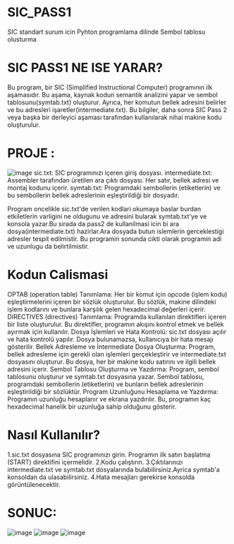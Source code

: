# SIC_PASS1
 SIC standart surum icin Pyhton programlama dilinde Sembol tablosu olusturma

# SIC PASS1 NE ISE YARAR?
Bu program, bir SIC (Simplified Instructional Computer) programının ilk aşamasıdır. Bu aşama, kaynak kodun semantik analizini yapar ve sembol tablosunu(symtab.txt) oluşturur. Ayrıca, her komutun bellek adresini belirler ve bu adresleri işaretler(intermediate.txt). Bu bilgiler, daha sonra SIC Pass 2 veya başka bir derleyici aşaması tarafından kullanılarak nihai makine kodu oluşturulur. 

# PROJE :
![image](https://github.com/sudebeyza/SIC_PASS1/assets/115953068/8eecd881-ee3a-4445-a4b1-c808e5fdf779)
sic.txt: SIC programınızı içeren giriş dosyası.
intermediate.txt: Assembler tarafından üretilen ara çıktı dosyası. Her satır, bellek adresi ve montaj kodunu içerir.
symtab.txt: Programdaki sembollerin (etiketlerin) ve bu sembollerin bellek adreslerinin eşleştirildiği bir dosyadır.

Program oncelikle sic.txt'de verilen kodlari okumaya baslar burdan etkiletlerin varligini ne oldugunu ve adresini bularak symtab.txt'ye ve konsola yazar.Bu sirada da pass2 de kullanilmasi icin bi ara dosya(intermediate.txt) hazirlar.Ara dosyada butun islemlerin gerceklestigi adresler tespit edilmistir. Bu programin sonunda cikti olarak programin adi ve uzunlugu da belirtilmistir.
# Kodun Calismasi
OPTAB (operation table) Tanımlama: Her bir komut için opcode (işlem kodu) eşleştirmelerini içeren bir sözlük oluşturulur. Bu sözlük, makine dilindeki işlem kodlarını ve bunlara karşılık gelen hexadecimal değerleri içerir.
DIRECTIVES (directives) Tanımlama: Programda kullanılan direktifleri içeren bir liste oluşturulur. Bu direktifler, programın akışını kontrol etmek ve bellek ayırmak için kullanılır.
Dosya İşlemleri ve Hata Kontrolü: sic.txt dosyası açılır ve hata kontrolü yapılır. Dosya bulunamazsa, kullanıcıya bir hata mesajı gösterilir.
Bellek Adresleme ve İntermediate Dosya Oluşturma: Program, bellek adresleme için gerekli olan işlemleri gerçekleştirir ve intermediate.txt dosyasını oluşturur. Bu dosya, her bir makine kodu satırını ve ilgili bellek adresini içerir.
Sembol Tablosu Oluşturma ve Yazdırma: Program, sembol tablosunu oluşturur ve symtab.txt dosyasına yazar. Sembol tablosu, programdaki sembollerin (etiketlerin) ve bunların bellek adreslerinin eşleştirildiği bir sözlüktür.
Program Uzunluğunu Hesaplama ve Yazdırma: Programın uzunluğu hesaplanır ve ekrana yazdırılır. Bu, programın kaç hexadecimal hanelik bir uzunluğa sahip olduğunu gösterir.

# Nasıl Kullanılır?
1.sic.txt dosyasına SIC programınızı girin. Programın ilk satırı başlatma (START) direktifini içermelidir.
2.Kodu çalıştırın.
3.Çıktılarınızı intermediate.txt ve symtab.txt dosyalarında bulabilirsiniz.Ayrica symtab'a konsoldan da ulasabilirsiniz.
4.Hata mesajları gerekirse konsolda görüntülenecektir.
# SONUC:
![image](https://github.com/sudebeyza/SIC_PASS1/assets/115953068/373d873d-13cd-44f4-afe2-078bd33c4848)
![image](https://github.com/sudebeyza/SIC_PASS1/assets/115953068/15a94763-d5b2-4501-afba-92147e1c8441)
![image](https://github.com/sudebeyza/SIC_PASS1/assets/115953068/669ce1b7-d555-4bd4-9d87-ddba4f78ec86)


